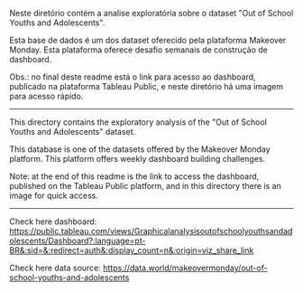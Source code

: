 Neste diretório contém a analise exploratória sobre o dataset "Out of School Youths and Adolescents".

Esta base de dados é um dos dataset oferecido pela plataforma Makeover Monday. Esta plataforma oferece desafio semanais de construção de dashboard.

Obs.: no final deste readme está o link para acesso ao dashboard, publicado na plataforma Tableau Public, e neste diretório há uma imagem para acesso rápido.


---------------------------------------------------------------------------------------------------------


This directory contains the exploratory analysis of the "Out of School Youths and Adolescents" dataset.

This database is one of the datasets offered by the Makeover Monday platform. This platform offers weekly dashboard building challenges.

Note: at the end of this readme is the link to access the dashboard, published on the Tableau Public platform, and in this directory there is an image for quick access.


---------------------------------------------------------------------------------------------------------

Check here dashboard: https://public.tableau.com/views/Graphicalanalysisoutofschoolyouthsandadolescents/Dashboard?:language=pt-BR&:sid=&:redirect=auth&:display_count=n&:origin=viz_share_link

Check here data source: https://data.world/makeovermonday/out-of-school-youths-and-adolescents
